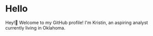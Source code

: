# Hello

Hey!👋
Welcome to my GitHub profile! I'm Kristin, an aspiring analyst currently living in Oklahoma.
